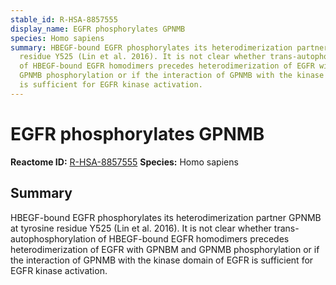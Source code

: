 ```yaml
---
stable_id: R-HSA-8857555
display_name: EGFR phosphorylates GPNMB
species: Homo sapiens
summary: HBEGF-bound EGFR phosphorylates its heterodimerization partner GPNMB at tyrosine
  residue Y525 (Lin et al. 2016). It is not clear whether trans-autophosphorylation
  of HBEGF-bound EGFR homodimers precedes heterodimerization of EGFR with GPNBM and
  GPNMB phosphorylation or if the interaction of GPNMB with the kinase domain of EGFR
  is sufficient for EGFR kinase activation.
---
```


# EGFR phosphorylates GPNMB
**Reactome ID:** [R-HSA-8857555](https://reactome.org/content/detail/R-HSA-8857555)
**Species:** Homo sapiens

## Summary

HBEGF-bound EGFR phosphorylates its heterodimerization partner GPNMB at tyrosine residue Y525 (Lin et al. 2016). It is not clear whether trans-autophosphorylation of HBEGF-bound EGFR homodimers precedes heterodimerization of EGFR with GPNBM and GPNMB phosphorylation or if the interaction of GPNMB with the kinase domain of EGFR is sufficient for EGFR kinase activation.
